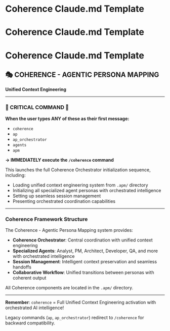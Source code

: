 # Coherence Claude.md Template


# Coherence Claude.md Template


# Coherence Claude.md Template

<BEGIN-APM-CLAUDE-MERGE>

## 🎭 COHERENCE - AGENTIC PERSONA MAPPING

**Unified Context Engineering**

---

### 🔴 CRITICAL COMMAND 🔴

**When the user types ANY of these as their first message:**
- `coherence`
- `ap`
- `ap_orchestrator` 
- `agents`
- `apm`

**→ IMMEDIATELY execute the `/coherence` command**

This launches the full Coherence Orchestrator initialization sequence, including:
- Loading unified context engineering system from `.apm/` directory
- Initializing all specialized agent personas with orchestrated intelligence
- Setting up seamless session management
- Presenting orchestrated coordination capabilities

---

### Coherence Framework Structure

The Coherence - Agentic Persona Mapping system provides:
- **Coherence Orchestrator**: Central coordination with unified context engineering
- **Specialized Agents**: Analyst, PM, Architect, Developer, QA, and more with orchestrated intelligence
- **Session Management**: Intelligent context preservation and seamless handoffs
- **Collaborative Workflow**: Unified transitions between personas with coherent output

All Coherence components are located in the `.apm/` directory.

---

**Remember**: `coherence` = Full Unified Context Engineering activation with orchestrated AI intelligence!

Legacy commands (`ap`, `ap_orchestrator`) redirect to `/coherence` for backward compatibility.

</END-APM-CLAUDE-MERGE>